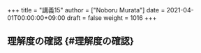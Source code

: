 +++
title = "講義15"
author = ["Noboru Murata"]
date = 2021-04-01T00:00:00+09:00
draft = false
weight = 1016
+++

## 理解度の確認 {#理解度の確認}